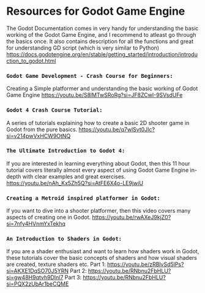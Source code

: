 
# Resources for Godot Game Engine

The Godot Documentation comes in very handy for understanding the basic working of the Godot Game Engine, and I recommend to atleast go through the basics once. It also contains description for all the functions and great for understanding GD script (which is very similar to Python) https://docs.godotengine.org/en/stable/getting_started/introduction/introduction_to_godot.html

### `Godot Game Development - Crash Course for Beginners:` 
Creating a Simple platformer and understanding the basic working of Godot Game Engine
https://youtu.be/S8lMTwSRoRg?si=JF8ZCwI-9SVsdUFe

### `Godot 4 Crash Course Tutorial:`
A series of tutorials explaining how to create a basic 2D shooter game in Godot from the pure basics. https://youtu.be/q7wlSvt0JIc?si=v214pwVxHCW9OtNQ


### `The Ultimate Introduction to Godot 4: `
If you are interested in learning everything about Godot, then this 11 hour tutorial covers literally almost every aspect of using Godot Game Engine in-depth with clear examples and great exercises.
https://youtu.be/nAh_Kx5Zh5Q?si=AtFE6X4o-LE9jwiU

### `Creating a Metroid inspired platformer in Godot:`
If you want to dive into a shooter platformer, then this video covers many aspects of creating one in Godot.
https://youtu.be/rwAXeJ9kjZ0?si=7nfy4HVnmYxTekhq

### `An Introduction to Shaders in Godot:`
If you are a shader enthusiast and want to learn how shaders work in Godot, these tutorials cover the basic concepts of shaders and how visual shaders are created, texture shaders etc.
Part 1: https://youtu.be/zRBlvSd5lPs?si=AKXE1DqSO70J5YRN
Part 2: https://youtu.be/RNbnu2FbHLU?si=gw48H9qtvh9DInl7
Part 3: https://youtu.be/RNbnu2FbHLU?si=PQX2zUbAr1beCQME
